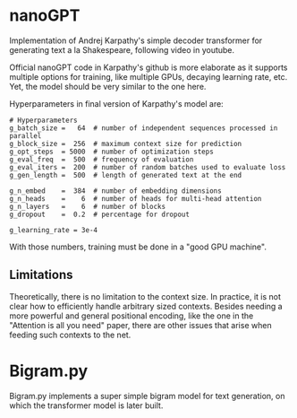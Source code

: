 # nanoGPT

Implementation of Andrej Karpathy's simple decoder transformer for
generating text a la Shakespeare, following video in youtube.

Official nanoGPT code in Karpathy's github is more elaborate as it
supports multiple options for training, like multiple GPUs, decaying
learning rate, etc. Yet, the model should be very similar to the one
here.

Hyperparameters in final version of Karpathy's model are:
```
# Hyperparameters
g_batch_size =   64  # number of independent sequences processed in parallel
g_block_size =  256  # maximum context size for prediction
g_opt_steps  = 5000  # number of optimization steps
g_eval_freq  =  500  # frequency of evaluation
g_eval_iters =  200  # number of random batches used to evaluate loss
g_gen_length =  500  # length of generated text at the end

g_n_embed    =  384  # number of embedding dimensions
g_n_heads    =    6  # number of heads for multi-head attention
g_n_layers   =    6  # number of blocks
g_dropout    =  0.2  # percentage for dropout

g_learning_rate = 3e-4
```
With those numbers, training must be done in a "good GPU machine".


## Limitations

Theoretically, there is no limitation to the context size. In practice,
it is not clear how to efficiently handle arbitrary sized contexts.
Besides needing a more powerful and general positional encoding, like
the one in the "Attention is all you need" paper, there are other issues
that arise when feeding such contexts to the net.


# Bigram.py

Bigram.py implements a super simple bigram model for text generation,
on which the transformer model is later built.

